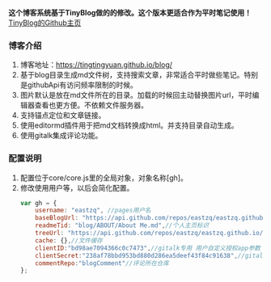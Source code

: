 **这个博客系统基于TinyBlog做的的修改。这个版本更适合作为平时笔记使用！** [TinyBlog的Github主页](https://github.com/YangHanqing/tinyblog)

### 博客介绍
1. 博客地址：https://tingtingyuan.github.io/blog/
2. 基于blog目录生成md文件树，支持搜索文章，非常适合平时做些笔记。特别是githubApi有访问频率限制的时候。
3. 图片默认是放在md文件所在的目录。加载的时候回主动替换图片url，平时编辑器查看也更方便。不依赖文件服务器。
4. 支持锚点定位和文章链接。
5. 使用editormd插件用于把md文档转换成html。并支持目录自动生成。
6. 使用gitalk集成评论功能。

### 配置说明
1. 配置位于core/core.js里的全局对象，对象名称[gh]。
2. 修改使用用户等，以后会简化配置。
    ```js
    var gh = {
        username: "eastzq", //pages用户名
        baseBlogUrl: "https://api.github.com/repos/eastzq/eastzq.github.io/contents/",//博客内容地址
        readmeTid: "blog/ABOUT/About Me.md",//个人主页标识
        treeUrl: "https://api.github.com/repos/eastzq/eastzq.github.io/git/trees/master?recursive=1",//所有文件地址
        cache: {},//文件缓存
        clientID:"bd98ae7094366c0c7473",//gitalk专用 用户自定义授权app参数
        clientSecret:"238af78bbd953bd880d286ea5deef43f84c91638",//gitalk专用 用户自定义授权app参数
        commentRepo:"blogComment"//评论所在仓库
    };
    ```
